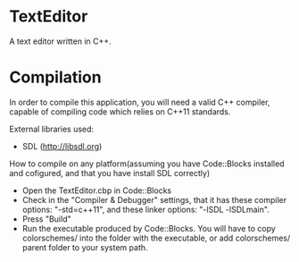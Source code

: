TextEditor
==========

A text editor written in C++.


Compilation
===========

In order to compile this application, you will need a valid C++ compiler,
capable of compiling code which relies on C++11 standards.

External libraries used:
 - SDL (http://libsdl.org)

How to compile on any platform(assuming you have Code::Blocks installed
and cofigured, and that you have install SDL correctly)

- Open the TextEditor.cbp in Code::Blocks
- Check in the "Compiler & Debugger" settings, that it has these compiler options: "-std=c++11", and these linker options: "-lSDL -lSDLmain".
- Press "Build"
- Run the executable produced by Code::Blocks. You will have to copy colorschemes/ into the folder with the executable,
	or add colorschemes/ parent folder to your system path.
